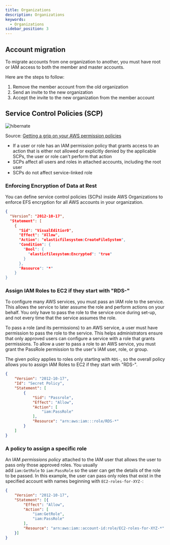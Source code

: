 ```yaml
---
title: Organizations
description: Organizations
keywords:
  - Organizations
sidebar_position: 3
---
```


## Account migration

To migrate accounts from one organization to another, you must have root or IAM access to both the member and master accounts. 

Here are the steps to follow: 

1. Remove the member account from the old organization 
2. Send an invite to the new organization 
3. Accept the invite to the new organization from the member account


## Service Control Policies (SCP) 

![hibernate](/img/aws/management/organizations/organizational-units-900x572.png)

Source: [Getting a grip on your AWS permission policies](https://oblcc.com/blog/getting-a-grip-on-your-aws-permission-policies/)

- If a user or role has an IAM permission policy that grants access to an action that is either not allowed or explicitly denied by the applicable SCPs, the user or role can't perform that action
- SCPs affect all users and roles in attached accounts, including the root user
- SCPs do not affect service-linked role

### Enforcing Encryption of Data at Rest

You can define service control policies (SCPs) inside AWS Organizations to enforce EFS encryption for all AWS accounts in your organization.


```json
{
  "Version”: "2012-10-17",
  "Statement": [
    {
      "Sid": "VisualEditior0",
      "Effect": "Allow",
      "Action": "elasticfilesystem:CreateFileSystem",
      "Condition": {
        "Bool": {
          "elasticfilesystem:Encrypted": "true"
        }
      },
      "Resource": "*"
    }
}
```


### Assign IAM Roles to EC2 if they start with "RDS-"

To configure many AWS services, you must pass an IAM role to the service. This allows the service to later assume the role and perform actions on your behalf. You only have to pass the role to the service once during set-up, and not every time that the service assumes the role.

To pass a role (and its permissions) to an AWS service, a user must have permission to pass the role to the service. This helps administrators ensure that only approved users can configure a service with a role that grants permissions. To allow a user to pass a role to an AWS service, you must grant the PassRole permission to the user's IAM user, role, or group.

The given policy applies to roles only starting with `RDS-`, so the overall policy allows you to assign IAM Roles to EC2 if they start with "RDS-".

```json
{
    "Version": "2012-10-17",
    "Id": "Secret Policy",
    "Statement": [
        {
            "Sid": "Passrole",
            "Effect": "Allow",
            "Action": [
                "iam:PassRole"
            ],
            "Resource": "arn:aws:iam:::role/RDS-*"
        }
    ]
}
```

### A policy to assign a specific role

An IAM *permissions policy* attached to the IAM user that allows the user to pass only those approved roles. You usually add `iam:GetRole` to `iam:PassRole` so the user can get the details of the role to be passed. In this example, the user can pass only roles that exist in the specified account with names beginning with `EC2-roles-for-XYZ-`:

```json
{
    "Version": "2012-10-17",
    "Statement": [{
        "Effect": "Allow",
        "Action": [
            "iam:GetRole",
            "iam:PassRole"
        ],
        "Resource": "arn:aws:iam::account-id:role/EC2-roles-for-XYZ-*"
    }]
}
```